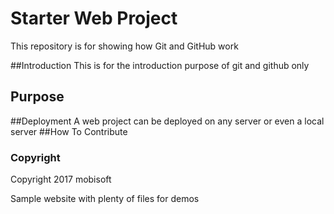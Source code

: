 # Starter Web Project

This repository is for showing how Git and GitHub work

##Introduction
This is for the introduction purpose of git and github only

## Purpose

##Deployment
A web project can be deployed on any server or even a local server
##How To Contribute

### Copyright
Copyright 2017 mobisoft

Sample website with plenty of files for demos
